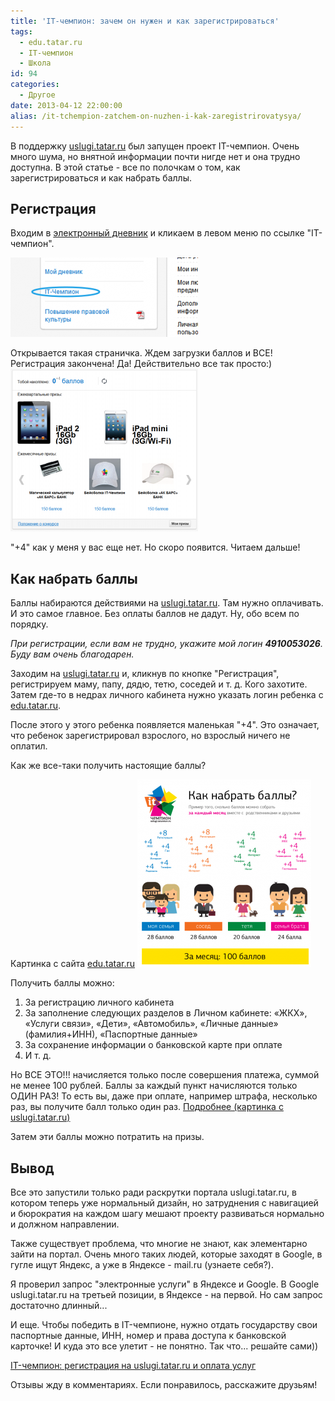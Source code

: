 ```yaml
---
title: 'IT-чемпион: зачем он нужен и как зарегистрироваться'
tags:
  - edu.tatar.ru
  - IT-чемпион
  - Школа
id: 94
categories:
  - Другое
date: 2013-04-12 22:00:00
alias: /it-tchempion-zatchem-on-nuzhen-i-kak-zaregistrirovatysya/
---
```


В поддержку [uslugi.tatar.ru](http://uslugi.tatar.ru "Портал государтсвенных и мунициальных услуг Республики Татарстан") был запущен проект IT-чемпион. Очень много шума, но внятной информации почти нигде нет и она трудно доступна. В этой статье - все по полочкам о том, как зарегистрироваться и как набрать баллы. <!--more-->

## Регистрация

Входим в [электронный дневник](http://edu.tatar.ru "Электронное образование в Республике Татарстан") и кликаем в левом меню по ссылке "IT-чемпион".

[![Image 000](/content/2013/04/Image-0001-300x127.png)](/content/2013/04/Image-0001.png)

Открывается такая страничка. Ждем загрузки баллов и ВСЕ! Регистрация закончена! Да! Действительно все так просто:)
[![Image 001](/content/2013/04/Image-001-300x260.png)](/content/2013/04/Image-001.png)

"+4" как у меня у вас еще нет. Но скоро появится. Читаем дальше!

## Как набрать баллы

Баллы набираются действиями на [uslugi.tatar.ru](http://uslugi.tatar.ru "Портал государтсвенных и мунициальных услуг Республики Татарстан"). Там нужно оплачивать. И это самое главное. Без оплаты баллов не дадут. Ну, обо всем по порядку.

_При регистрации, если вам не трудно, укажите мой логин **4910053026**. Буду вам очень благодарен._

Заходим на [uslugi.tatar.ru](http://uslugi.tatar.ru "Портал государтсвенных и мунициальных услуг Республики Татарстан") и, кликнув по кнопке "Регистрация", регистрируем маму, папу, дядю, тетю, соседей и т. д. Кого захотите. Затем где-то в недрах личного кабинета нужно указать логин ребенка с [edu.tatar.ru](http://edu.tatar.ru "Электронное образование в Республике Татарстан").

После этого у этого ребенка появляется маленькая "+4". Это означает, что ребенок зарегистрировал взрослого, но взрослый ничего не оплатил.

Как же все-таки получить настоящие баллы?

Картинка с сайта [edu.tatar.ru](http://edu.tatar.ru "Электронное образование в Республике Татарстан")
[![Картинка с сайта edu.tatar.ru](/content/2013/04/champion-278x300.png)](/content/2013/04/champion.png)

Получить баллы можно:

1.  За регистрацию личного кабинета
2.  За заполнение следующих разделов в Личном кабинете: «ЖКХ», «Услуги связи», «Дети», «Автомобиль», «Личные данные» (фамилия+ИНН), «Паспортные данные»
3.  За сохранение информации о банковской карте при оплате
4.  И т. д.

Но ВСЕ ЭТО!!! начисляется только после совершения платежа, суммой не менее 100 рублей. Баллы за каждый пункт начисляются только ОДИН РАЗ! То есть вы, даже при оплате, например штрафа, несколько раз, вы получите балл только один раз. [Подробнее (картинка с uslugi.tatar.ru)](/content/2013/04/Image-003.png)

Затем эти баллы можно потратить на призы. 

## Вывод

Все это запустили только ради раскрутки портала uslugi.tatar.ru, в котором теперь уже нормальный дизайн, но затруднения с навигацией и бюрократия на каждом шагу мешают проекту развиваться нормально и должном направлении.

Также существует проблема, что многие не знают, как элементарно зайти на портал. Очень много таких людей, которые заходят в Google, в гугле ищут Яндекс, а уже в Яндексе - mail.ru (узнаете себя?). 

Я проверил запрос "электронные услуги" в Яндексе и Google. В Google uslugi.tatar.ru на третьей позиции, в Яндексе - на первой. Но сам запрос достаточно длинный...

И еще. Чтобы победить в IT-чемпионе, нужно отдать государству свои паспортные данные, ИНН, номер и права доступа к банковской карточке! И куда это все улетит - не понятно. Так что... решайте сами))

[IT-чемпион: регистрация на uslugi.tatar.ru и оплата услуг](http://atnartur.ru/it-tchempion-registratsiya-na-uslugi-tatar-ru-i-oplata-uslug/)

Отзывы жду в комментариях. Если понравилось, расскажите друзьям!